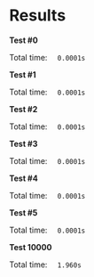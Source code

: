 # Results

**Test #0**

Total time: `  0.0001s`<br>


**Test #1**

Total time: `  0.0001s`<br>


**Test #2**

Total time: `  0.0001s`<br>


**Test #3**

Total time: `  0.0001s`<br>


**Test #4**

Total time: `  0.0001s`<br>


**Test #5**

Total time: `  0.0001s`<br>


**Test 10000**

Total time: `  1.960s`<br>

